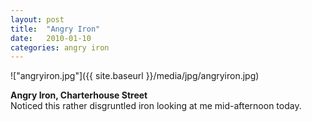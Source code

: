 ```yaml
---
layout: post
title:  "Angry Iron"
date:   2010-01-10
categories: angry iron
---
```

!["angryiron.jpg"]({{ site.baseurl }}/media/jpg/angryiron.jpg)

__Angry Iron, Charterhouse Street__  
Noticed this rather disgruntled iron looking at me mid-afternoon today.
